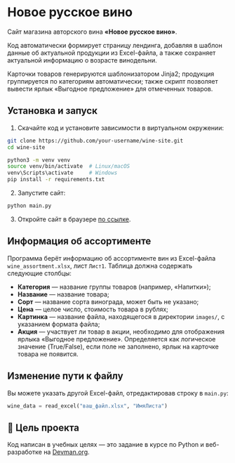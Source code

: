 # Новое русское вино #

Сайт магазина авторского вина **«Новое русское вино»**. 

Код автоматически формирует страницу лендинга, добавляя в шаблон данные об актуальной продукции из Excel-файла, а также сохраняет актуальной информацию о возрасте винодельни.  

Карточки товаров генерируются шаблонизатором Jinja2; продукция группируется по категориям автоматически; также скрипт позволяет вывести ярлык «Выгодное предложение» для отмеченных товаров.

## Установка и запуск ##

1. Скачайте код и установите зависимости в виртуальном окружении:

```bash
git clone https://github.com/your-username/wine-site.git
cd wine-site
````

```bash
python3 -m venv venv
source venv/bin/activate  # Linux/macOS
venv\Scripts\activate     # Windows
pip install -r requirements.txt
```

2. Запустите сайт:

```bash
python main.py
```

3. Откройте сайт в браузере [по ссылке](http://127.0.0.1:8000/index.html).

## Информация об ассортименте ##

Программа берёт информацию об ассортименте вин из Excel-файла `wine_assortment.xlsx`, лист `Лист1`. Таблица должна содержать следующие столбцы:

* **Категория** — название группы товаров (например, «Напитки»);
* **Название** — название товара;
* **Сорт** — название сорта винограда, может быть не указано;
* **Цена** — целое число, стоимость товара в рублях;
* **Картинка** — название файла, находящегося в директории `images/`, с указанием формата файла;
* **Акция** — участвует ли товар в акции, необходимо для отображения ярлыка «Выгодное предложение». Определяется как логическое значение (True/False), если поле не заполнено, ярлык на карточке товара не появится.

## Изменение пути к файлу ##

Вы можете указать другой Excel-файл, отредактировав строку в `main.py`:

```python
wine_data = read_excel("ваш_файл.xlsx", "ИмяЛиста")
```

## 🎯 Цель проекта ##

Код написан в учебных целях — это задание в курсе по Python и веб-разработке на [Devman.org](https://dvmn.org).
